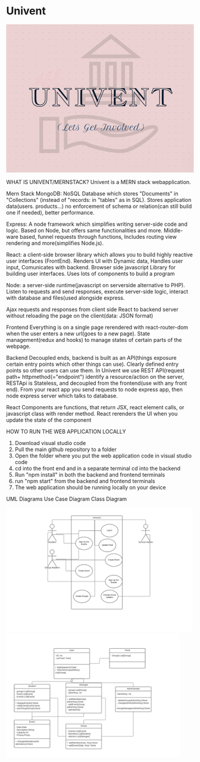 # Univent
<img src="images/logo_OO_2022.png" width= "800" >

WHAT IS UNIVENT/MERNSTACK?
  Univent is a MERN stack webapplication.
  
  Mern Stack
  MongoDB: NoSQL Database which stores "Documents" in "Collections" (instead of "records: in "tables" as in SQL). Stores application data(users. products...) no enforcement of       schema or relation(can still build one if needed), better performance.
  
  Express: A node framework which simplifies writing server-side code and logic. Based on Node, but offers same functionalities and more. Middle-ware based, funnel requests         through functions, Includes routing view rendering and more(simplifies Node.js).
  
  React: a client-side browser library which allows you to build highly reactive user interfaces (FrontEnd). Renders UI with Dynamic data, Handles user input, Comunicates with       backend. Browser side javascript Library for building user interfaces. Uses lots of components to build a program
  
  Node: a server-side runtime(javascript on serverside alternative to PHP). Listen to requests and send responses, execute server-side logic, interact with database and files(used 
  alongside express.

  Ajax requests and responses from client side React to backend server without reloading the page on the client(data: JSON format)
  
  Frontend
  Everything is on a single page rerendered with react-router-dom when the user enters a new url(goes to a new page). State management(redux and hooks) to manage states of certain   parts of the webpage.
  
  Backend
  Decoupled ends, backend is built as an API(things exposure certain entry points which other things can use). Clearly defined entry points so other users can use them. In Univent   we use REST API(request path+ httpmethod(="endpoint") identify a resource/action on the server, RESTApi is Stateless, and decoupled from the frontend(use with any front end). 
  From your react app you send requests to node express app, then node express server which talks to database.
  
  React Components are functions, that return JSX, react element calls, or javascript class with render method.
  React rerenders the UI when you update the state of the component

HOW TO RUN THE WEB APPLICATION LOCALLY
  1) Download visual studio code
  2) Pull the main github repository to a folder
  3) Open the folder where you put the web application code in visual studio code
  4) cd into the front end and in a separate terminal cd into the backend
  5) Run "npm install" in both the backend and frontend terminals
  6) run "npm start" from the backend and frontend terminals
  7) The web application should be running locally on your device

UML Diagrams
Use Case Diagram                                                    Class Diagram

<img src="images/usecase diagram.png" width= "500" > <img src="images/classdiagram.png" width= "467" >

